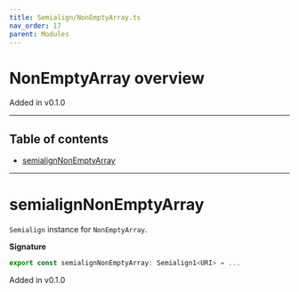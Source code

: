 ```yaml
---
title: Semialign/NonEmptyArray.ts
nav_order: 17
parent: Modules
---
```


# NonEmptyArray overview

Added in v0.1.0

---

<h2 class="text-delta">Table of contents</h2>

- [semialignNonEmptyArray](#semialignnonemptyarray)

---

# semialignNonEmptyArray

`Semialign` instance for `NonEmptyArray`.

**Signature**

```ts
export const semialignNonEmptyArray: Semialign1<URI> = ...
```

Added in v0.1.0
